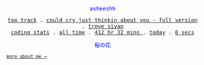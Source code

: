 <p align="center" style="color:blue"><samp>asheeshh</samp></p>        <p align="center" style="color:blue">        <samp>            <a href="https://open.spotify.com/track/3H7oAhHxkEkSf9iomv2mbG">top track</a> .            <a href="https://open.spotify.com/track/3H7oAhHxkEkSf9iomv2mbG">could cry just thinkin about you - full version</a> .            <a href="https://open.spotify.com/track/3H7oAhHxkEkSf9iomv2mbG">troye sivan</a></br>            <a href="https://wakatime.com/@asheeshh">coding stats</a> .            <a href="https://wakatime.com/@asheeshh">all time</a> .            <a href="https://wakatime.com/@asheeshh">            412 hr 32 mins        </a> .            <a href="https://wakatime.com/@asheeshh">today</a> .            <a href="https://wakatime.com/@asheeshh">0 secs</a>        </samp>        </p>        <p align="center" style="color:blue"><samp>桜の花</samp></p>                <sub><samp><a href="https://asheeshh.ninja/about/">more about me →</a></samp></sub>